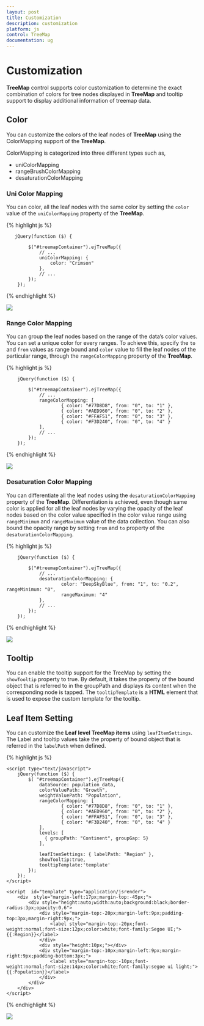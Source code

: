 ```yaml
---
layout: post
title: Customization
description: customization
platform: js
control: TreeMap
documentation: ug
---
```


# Customization

**TreeMap** control supports color customization to determine the exact combination of colors for tree nodes displayed in **TreeMap** and tooltip support to display additional information of treemap data.

## Color

You can customize the colors of the leaf nodes of **TreeMap** using the ColorMapping support of the **TreeMap**. 

ColorMapping is categorized into three different types such as,

* uniColorMapping
* rangeBrushColorMapping
* desaturationColorMapping

### Uni Color Mapping

You can color, all the leaf nodes with the same color by setting the `color` value of the `uniColorMapping` property of the **TreeMap**.

{% highlight js %}

       jQuery(function ($) {

            $("#treemapContainer").ejTreeMap({
                // ...   
                uniColorMapping: {
                    color: "Crimson"
                },         
                // ...   
            });
        });



{% endhighlight %}



![](/js/TreeMap/Customization_images/Customization_img1.png)

### Range Color Mapping

You can group the leaf nodes based on the range of the data’s color values. You can set a unique color for every ranges. To achieve this, specify the `to` and `from` values as range bound and `color` value to fill the leaf nodes of the particular range, through the `rangeColorMapping` property of the **TreeMap**.

{% highlight js %}

        jQuery(function ($) {

            $("#treemapContainer").ejTreeMap({
                // ...   
                rangeColorMapping: [
                        { color: "#77D8D8", from: "0", to: "1" },
                        { color: "#AED960", from: "0", to: "2" },
                        { color: "#FFAF51", from: "0", to: "3" },
                        { color: "#F3D240", from: "0", to: "4" }
                ],
                // ...   
            });
        });



{% endhighlight %}



![](/js/TreeMap/Customization_images/Customization_img2.png)

### Desaturation Color Mapping

You can differentiate all the leaf nodes using the `desaturationColorMapping` property of the **TreeMap**. Differentiation is achieved, even though same color is applied for all the leaf nodes by varying the opacity of the leaf nodes based on the color value specified in the color value range using `rangeMinimum` and `rangeMaximum` value of the data collection. You can also bound the opacity range by setting `from` and `to` property of the `desaturationColorMapping`.

{% highlight js %}


        jQuery(function ($) {

            $("#treemapContainer").ejTreeMap({
                // ...  
                desaturationColorMapping: {
                        color: "DeepSkyBlue", from: "1", to: "0.2", rangeMinimum: "0",  
                        rangeMaximum: "4"                        
                },
                // ...  
            });
        });


{% endhighlight %}



![](/js/TreeMap/Customization_images/Customization_img3.png)

## Tooltip

You can enable the tooltip support for the TreeMap by setting the `showTooltip` property to true. By default, it takes the property of the bound object that is referred to in the groupPath and displays its content when the corresponding node is tapped. The `tooltipTemplate` is a **HTML** element that is used to expose the custom template for the tooltip.

## Leaf Item Setting

You can customize the **Leaf level TreeMap items** using `leafItemSettings`. The Label and tooltip values take the property of bound object that is referred in the `labelPath` when defined.

{% highlight js %}

    <script type="text/javascript">
        jQuery(function ($) {
            $( "#treemapContainer").ejTreeMap({
                dataSource: population_data,
                colorValuePath: "Growth",
                weightValuePath: "Population",
                rangeColorMapping: [
                        { color: "#77D8D8", from: "0", to: "1" },
                        { color: "#AED960", from: "0", to: "2" },
                        { color: "#FFAF51", from: "0", to: "3" },
                        { color: "#F3D240", from: "0", to: "4" }
                ],                   
                levels: [
                  { groupPath: "Continent", groupGap: 5}
                ],

                leafItemSettings: { labelPath: "Region" },
                showTooltip:true,
                tooltipTemplate:'template' 
            });
        });
    </script>
    
    <script  id="template" type="application/jsrender">
        <div  style="margin-left:17px;margin-top:-45px;">      
            <div style="height:auto;width:auto;background:black;border-radius:3px;opacity:0.6">
                <div style="margin-top:-20px;margin-left:9px;padding-top:3px;margin-right:9px;">
                    <label style="margin-top:-20px;font-weight:normal;font-size:12px;color:white;font-family:Segoe UI;">{{:Region}}</label>
                </div>
                <div style="height:10px;"></div>
                <div style="margin-top:-10px;margin-left:9px;margin-right:9px;padding-bottom:3px;">
                    <label style="margin-top:-10px;font-weight:normal;font-size:14px;color:white;font-family:segoe ui light;">{{:Population}}</label>
                </div>
            </div>
        </div>            
    </script>


{% endhighlight %}



![](/js/TreeMap/Customization_images/Customization_img4.png)

